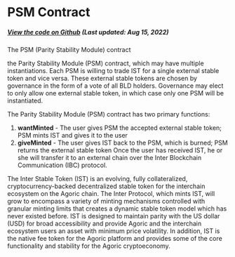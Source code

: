 # PSM Contract

<Zoe-Version/>

##### [View the code on Github](https://github.com/Agoric/agoric-sdk/blob/master/packages/inter-protocol/src/psm/psm.js) (Last updated: Aug 15, 2022)

The PSM (Parity Stability Module) contract

the Parity Stability Module (PSM) contract, which may have multiple instantiations. Each PSM is willing to trade IST for a single external stable token and vice versa. These external stable tokens are chosen by governance in the form of a vote of all BLD holders. Governance may elect to only allow one external stable token, in which case only one PSM will be instantiated.

The Parity Stability Module (PSM) contract has two primary functions: 

1. **wantMinted** - The user gives PSM the accepted external stable token; PSM mints IST and gives it to the user 
2. **giveMinted** - The user gives IST back to the PSM, which is burned; PSM returns the external stable token
Once the user has received IST, he or she will transfer it to an external chain over the Inter Blockchain Communication (IBC) protocol.


The Inter Stable Token (IST) is an evolving, fully collateralized, cryptocurrency-backed decentralized stable token for the interchain ecosystem on the Agoric chain.  The Inter Protocol, which mints IST, will grow to encompass a variety of minting mechanisms controlled with granular minting limits that creates a dynamic stable token model which has never existed before.
IST is designed to maintain parity with the US dollar (USD) for broad accessibility and provide Agoric and the interchain ecosystem users an asset with minimum price volatility. In addition, IST is the native fee token for the Agoric platform and provides some of the core functionality and stability for the Agoric cryptoeconomy.